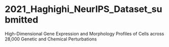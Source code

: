 # 2021_Haghighi_NeurIPS_Dataset_submitted
High-Dimensional Gene Expression and Morphology Profiles of Cells across 28,000 Genetic and Chemical Perturbations
